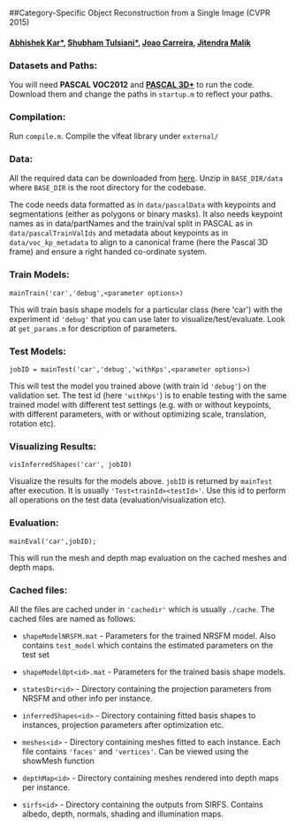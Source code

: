 ##Category-Specific Object Reconstruction from a Single Image (CVPR 2015)

#### [Abhishek Kar\*](http://cs.berkeley.edu/~akar), [Shubham Tulsiani\*](http://cs.berkeley.edu/~shubhtuls), [Joao Carreira](http://cs.berkeley.edu/~carreira), [Jitendra Malik](http://cs.berkeley.edu/~malik)

### Datasets and Paths:
You will need **PASCAL VOC2012** and [**PASCAL 3D+**](http://cvgl.stanford.edu/projects/pascal3d.html) to run the code. Download them and change the paths in `startup.m` to reflect your paths.

### Compilation:
Run `compile.m`. Compile the vlfeat library under `external/`

### Data:
All the required data can be downloaded from [here](http://cs.berkeley.edu/~akar/categoryShapes/data.tar.gz). Unzip in `BASE_DIR/data` where `BASE_DIR` is the root directory for the codebase.

The code needs data formatted as in `data/pascalData` with keypoints and segmentations (either as polygons or binary masks). It also needs keypoint names as in data/partNames and the train/val split in PASCAL as in `data/pascalTrainValIds` and metadata about keypoints as in `data/voc_kp_metadata` to align to a canonical frame (here the Pascal 3D frame) and ensure a right handed co-ordinate system.

### Train Models:
```
mainTrain('car','debug',<parameter options>)
```
This will train basis shape models for a particular class (here 'car') with the experiment
id `'debug'` that you can use later to visualize/test/evaluate. Look at `get_params.m`
for description of parameters.

### Test Models:
```
jobID = mainTest('car','debug','withKps',<parameter options>)
```
This will test the model you trained above (with train id `'debug'`) on the validation set. The test id (here `'withKps'`) is to enable testing with the same trained model with different test settings (e.g. with or without keypoints, with different parameters, with or without optimizing scale, translation, rotation etc).

### Visualizing Results:
```
visInferredShapes('car', jobID)
```
Visualize the results for the models above. `jobID` is returned by `mainTest` after
execution. It is usually `'Test<trainId><testId>'`. Use this id to perform all
operations on the test data (evaluation/visualization etc).

### Evaluation:
```
mainEval('car',jobID);
```
This will run the mesh and depth map evaluation on the cached meshes and depth maps.

### Cached files:
All the files are cached under in `'cachedir'` which is usually `./cache`. The
cached files are named as follows:

- `shapeModelNRSFM.mat` - Parameters for the trained NRSFM model. Also contains `test_model` which contains                   the estimated parameters on the test set

- `shapeModelOpt<id>.mat` - Parameters for the trained basis shape models.

- `statesDir<id>` - Directory containing the projection parameters from NRSFM and other info per instance.

- `inferredShapes<id>` - Directory containing fitted basis shapes to instances, projection parameters after optimization etc.

- `meshes<id>` - Directory containing meshes fitted to each instance. Each file contains `'faces'` and `'vertices'`. Can be viewed using the showMesh function

- `depthMap<id>` - Directory containing meshes rendered into depth maps per instance.

- `sirfs<id>` - Directory containing the outputs from SIRFS. Contains albedo, depth, normals, shading and illumination maps.
